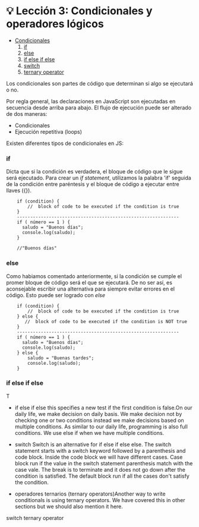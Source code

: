 # 💡 Lección 3: Condicionales y operadores lógicos

* [Condicionales](#💡Lección-3-:-Condicionales) 
   1. [if](#if)
   2. [else](#else) 
   3. [if else if else](#if-else-if-else)
   4. [switch](#switch)
   5. [ternary operator](#ternary-operator)
    
Los condicionales son partes de código que determinan si algo se ejecutará o no. 

Por regla general, las declaraciones en JavaScript son ejecutadas en secuencia desde arriba para abajo. El flujo de ejecución puede ser alterado de dos maneras:

* Condicionales
* Ejecución repetitiva (loops)

Existen diferentes tipos de condicionales en JS:

### if 

Dicta que si la condición es verdadera, el bloque de código que le sigue será ejecutado. Para crear un *if statement*, utilizamos la palabra 'if' seguida de la condición entre paréntesis y el bloque de código a ejecutar entre llaves ({}).

        if (condition) {
            //  block of code to be executed if the condition is true
        }
        -------------------------------------------------------------
        if ( número == 1 ) {
          saludo = "Buenos días";
          console.log(saludo);
        }
        
        //"Buenos días"

### else
Como habiamos comentado anteriormente, si la condición se cumple el promer bloque de código será el que se ejecutará. De no ser así, es aconsejable escribir una alternativa para siempre evitar errores en el código. Esto puede ser logrado con *else*

        if (condition) {
            //  block of code to be executed if the condition is true
        } else {
           //  block of code to be executed if the condition is NOT true
        }
        -------------------------------------------------------------
        if ( número == 1 ) {
          saludo = "Buenos días";
          console.log(saludo);
        } else {
            saludo = "Buenas tardes";
            console.log(saludo);
        }

### if else if else

T
- if else if else this specifies a new test if the first condition is false.On our daily life, we make decision on daily basis. We make decision not by checking one or two conditions instead we make decisions based on multiple conditions. As similar to our daily life, programming is also full conditions. We use else if when we have multiple conditions.

- switch Switch is an alternative for if else if else else. The switch statement starts with a switch keyword followed by a parenthesis and code block. Inside the code block we will have different cases. Case block run if the value in the switch statement parenthesis match with the case vale. The break is to terminate and it does not go down after the condition is satisfied. The default block run if all the cases don't satisfy the condition.

- operadores ternarios (ternary operators)Another way to write conditionals is using ternary operators. We have covered this in other sections but we should also mention it here.




switch
ternary operator
